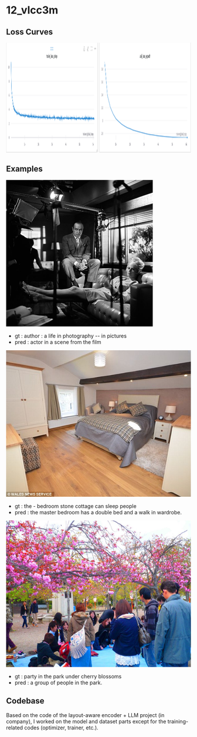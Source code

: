 # 12_vlcc3m

## Loss Curves
<img src="image.png" height="300">

## Examples
<img src="image-1.png" height="400">

- gt : author : a life in photography -- in pictures
- pred : actor in a scene from the film

<img src="image-2.png" height="400">

- gt : the - bedroom stone cottage can sleep people
- pred : the master bedroom has a double bed and a walk in wardrobe.

<img src="image-3.png" height="400">

- gt : party in the park under cherry blossoms
- pred : a group of people in the park.

## Codebase
Based on the code of the layout-aware encoder + LLM project (in company), I worked on the model and dataset parts except for the training-related codes (optimizer, trainer, etc.).
